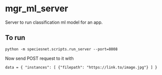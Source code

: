 # mgr_ml_server
Server to run classification ml model for an app.

## To run
`
python -m speciesnet.scripts.run_server --port=8008
`

Now send POST request to it with

`
data = {
    "instances": [
        {"filepath": "https://link.to/image.jpg"}
    ]
}
`
